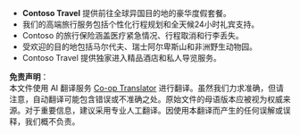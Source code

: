 <!--
CO_OP_TRANSLATOR_METADATA:
{
  "original_hash": "566fa0a014066992b55e6e5b408b24bc",
  "translation_date": "2025-07-12T10:17:37+00:00",
  "source_file": "05-agentic-rag/code_samples/document.md",
  "language_code": "zh"
}
-->
- **Contoso Travel** 提供前往全球异国目的地的豪华度假套餐。  
- 我们的高端旅行服务包括个性化行程规划和全天候24小时礼宾支持。  
- Contoso 的旅行保险涵盖医疗紧急情况、行程取消和行李丢失。  
- 受欢迎的目的地包括马尔代夫、瑞士阿尔卑斯山和非洲野生动物园。  
- Contoso Travel 提供独家进入精品酒店和私人导览服务。

**免责声明**：  
本文件使用 AI 翻译服务 [Co-op Translator](https://github.com/Azure/co-op-translator) 进行翻译。虽然我们力求准确，但请注意，自动翻译可能包含错误或不准确之处。原始文件的母语版本应被视为权威来源。对于重要信息，建议采用专业人工翻译。因使用本翻译而产生的任何误解或误释，我们概不负责。